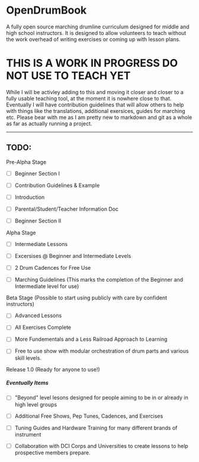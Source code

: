 # OpenDrumBook

A fully open source marching drumline curriculum designed for middle and high school instructors.  It is designed to allow volunteers to teach without the work overhead of writing exercises or coming up with lesson plans.

# THIS IS A WORK IN PROGRESS DO NOT USE TO TEACH YET

While I will be activley adding to this and moving it closer and closer to a fully usable teaching tool, at the moment it is nowhere close to that.  Eventually I will have contribution guidelines that will allow others to help with things like the translations, additional exersices, guides for marching etc.  Please bear with me as I am pretty new to markdown and git as a whole as far as actually running a project.

---

## TODO:

Pre-Alpha Stage

- [ ] Beginner Section I

- [ ] Contribution Guidelines & Example

- [ ] Introduction

- [ ] Parental/Student/Teacher Information Doc

- [ ] Beginner Section II

Alpha Stage

- [ ] Intermediate Lessons

- [ ] Excersises @ Beginner and Intermediate Levels

- [ ] 2 Drum Cadences for Free Use

- [ ] Marching Guidelines (This marks the completion of the Beginner and Intermediate level for use)

Beta Stage (Possible to start using publicly with care by confident instructors)

- [ ] Advanced Lessons

- [ ] All Exercises Complete

- [ ] More Fundementals and a Less Railroad Approach to Learning

- [ ] Free to use show with modular orchestration of drum parts and various skill levels.

Release 1.0 (Ready for anyone to use!)

##### Eventually Items

- [ ] "Beyond" level lesons designed for people aiming to be in or already in high level groups

- [ ] Additional Free Shows, Pep Tunes, Cadences, and Exercises

- [ ] Tuning Guides and Hardware Training for many different brands of instrument

- [ ] Collaboration with DCI Corps and Universities to create lessons to help prospective members prepare.
